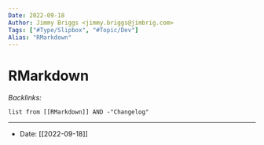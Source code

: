 ```yaml
---
Date: 2022-09-18
Author: Jimmy Briggs <jimmy.briggs@jimbrig.com>
Tags: ["#Type/Slipbox", "#Topic/Dev"]
Alias: "RMarkdown"
---
```


# RMarkdown

*Backlinks:*

```dataview
list from [[RMarkdown]] AND -"Changelog"
```

***

- Date: [[2022-09-18]]